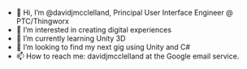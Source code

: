 - 👋 Hi, I’m @davidjmcclelland, Principal User Interface Engineer @ PTC/Thingworx
- 👀 I’m interested in creating digital experiences
- 🌱 I’m currently learning Unity 3D
- 💞️ I’m looking to find my next gig using Unity and C# 
- 📫 How to reach me: davidjmcclelland at the Google email service.

<!---
davidjmcclelland/davidjmcclelland is a ✨ special ✨ repository because its `README.md` (this file) appears on your GitHub profile.
You can click the Preview link to take a look at your changes.
--->
